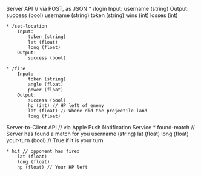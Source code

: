 Server API // via POST, as JSON
	* /login
		Input:
			username (string)
		Output:
			success (bool)
			username (string)
			token (string)
			wins (int)
			losses (int)
		
	* /set-location
		Input:
			token (string)
			lat (float)
			long (float)
		Output:
			success (bool)
		
	* /fire
		Input:
			token (string)
			angle (float)
			power (float)
		Output:
			success (bool)
			hp (int) // HP left of enemy
			lat (float) // Where did the projectile land
			long (float)
		
Server-to-Client API // via Apple Push Notification Service
	* found-match // Server has found a match for you
		username (string)
		lat (float)
		long (float)
		your-turn (bool) // True if it is your turn
		
	* hit // opponent has fired
		lat (float)
		long (float)
		hp (float) // Your HP left
	